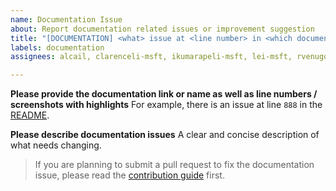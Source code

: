 ```yaml
---
name: Documentation Issue
about: Report documentation related issues or improvement suggestion
title: "[DOCUMENTATION] <what> issue at <line number> in <which documentation>"
labels: documentation
assignees: alcail, clarenceli-msft, ikumarapeli-msft, lei-msft, rvenugopal-msft, vaibhavjain-msft

---
```


**Please provide the documentation link or name as well as line numbers / screenshots with highlights**
For example, there is an issue at line `888` in the [README](https://github.com/Azure-Samples/communication-services-authentication-hero-nodejs/blob/main/README.md).

**Please describe documentation issues**
A clear and concise description of what needs changing.

> If you are planning to submit a pull request to fix the documentation issue, please read the [contribution guide](https://github.com/Azure-Samples/communication-services-authentication-hero-nodejs/blob/main/CONTRIBUTING.md) first.
